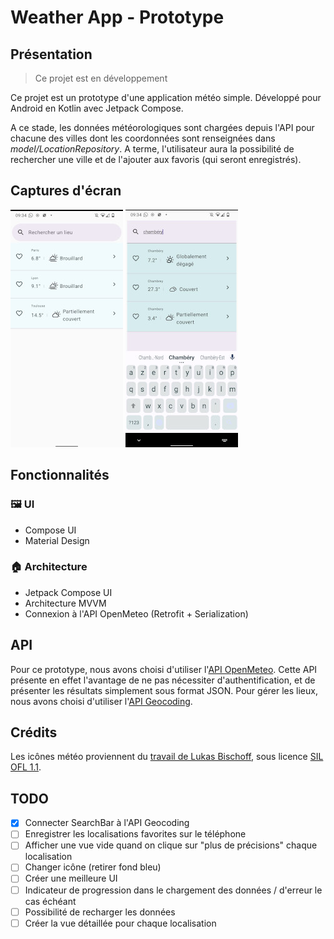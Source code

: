 # Weather App - Prototype
## Présentation
> Ce projet est en développement

Ce projet est un prototype d'une application météo simple.
Développé pour Android en Kotlin avec Jetpack Compose.

A ce stade, les données météorologiques sont chargées depuis l'API pour chacune des villes dont les coordonnées sont renseignées dans *model/LocationRepository*.
A terme, l'utilisateur aura la possibilité de rechercher une ville et de l'ajouter aux favoris (qui seront enregistrés).

## Captures d'écran
<img src="./docs/overview.jpeg" alt="Page principale">
<img src="./docs/search.jpeg" alt="Page de recherche">

## Fonctionnalités
### 🖼️ UI
* Compose UI
* Material Design

### 🏠 Architecture
* Jetpack Compose UI
* Architecture MVVM
* Connexion à l'API OpenMeteo (Retrofit + Serialization)

## API
Pour ce prototype, nous avons choisi d'utiliser l'[API OpenMeteo](https://open-meteo.com/en/docs#hourly=temperature_2m,weather_code).
Cette API présente en effet l'avantage de ne pas nécessiter d'authentification, et de présenter les résultats simplement sous format JSON.
Pour gérer les lieux, nous avons choisi d'utiliser l'[API Geocoding](https://open-meteo.com/en/docs/geocoding-api).

## Crédits
Les icônes météo proviennent du [travail de Lukas Bischoff](https://github.com/erikflowers/weather-icons), sous licence [SIL OFL 1.1](http://scripts.sil.org/OFL).


## TODO
- [x] Connecter SearchBar à l'API Geocoding
- [ ] Enregistrer les localisations favorites sur le téléphone
- [ ] Afficher une vue vide quand on clique sur "plus de précisions" chaque localisation
- [ ] Changer icône (retirer fond bleu)
- [ ] Créer une meilleure UI
- [ ] Indicateur de progression dans le chargement des données / d'erreur le cas échéant
- [ ] Possibilité de recharger les données
- [ ] Créer la vue détaillée pour chaque localisation